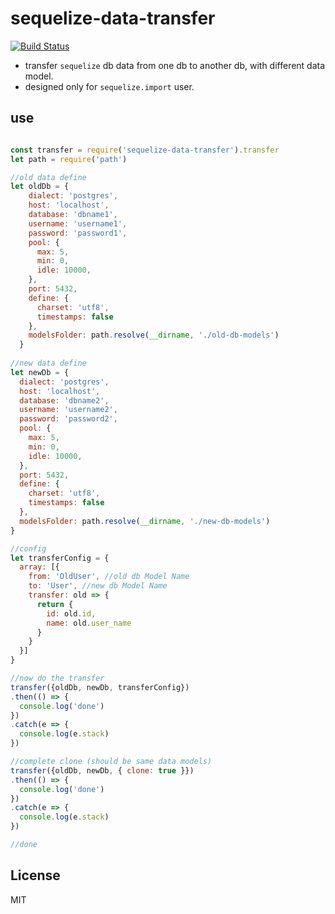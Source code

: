# sequelize-data-transfer
[![Build Status](https://travis-ci.org/zxdong262/sequelize-data-transfer.svg?branch=master)](https://travis-ci.org/zxdong262/sequelize-data-transfer)

- transfer `sequelize` db data from one db to another db, with different data model.
- designed only for `sequelize.import` user.

## use
```javascript

const transfer = require('sequelize-data-transfer').transfer
let path = require('path')

//old data define
let oldDb = {
    dialect: 'postgres',
    host: 'localhost',
    database: 'dbname1',
    username: 'username1',
    password: 'password1',
    pool: {
      max: 5,
      min: 0,
      idle: 10000,
    },
    port: 5432,
    define: {
      charset: 'utf8',
      timestamps: false
    },
    modelsFolder: path.resolve(__dirname, './old-db-models')
  }
  
//new data define
let newDb = {
  dialect: 'postgres',
  host: 'localhost',
  database: 'dbname2',
  username: 'username2',
  password: 'password2',
  pool: {
    max: 5,
    min: 0,
    idle: 10000,
  },
  port: 5432,
  define: {
    charset: 'utf8',
    timestamps: false
  },
  modelsFolder: path.resolve(__dirname, './new-db-models')
}

//config
let transferConfig = {
  array: [{
    from: 'OldUser', //old db Model Name
    to: 'User', //new db Model Name
    transfer: old => {
      return {
        id: old.id,
        name: old.user_name
      }
    }
  }]
}

//now do the transfer
transfer({oldDb, newDb, transferConfig})
.then(() => {
  console.log('done')
})
.catch(e => {
  console.log(e.stack)
})

//complete clone (should be same data models)
transfer({oldDb, newDb, { clone: true }})
.then(() => {
  console.log('done')
})
.catch(e => {
  console.log(e.stack)
})

//done
```
## License
MIT
  
  

